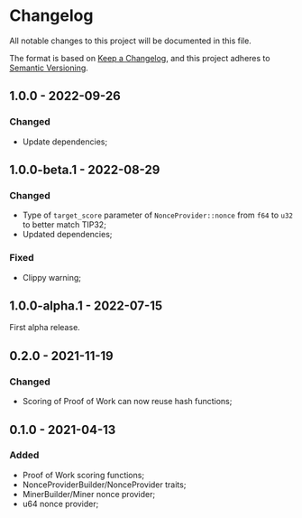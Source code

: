 # Changelog

All notable changes to this project will be documented in this file.

The format is based on [Keep a Changelog](https://keepachangelog.com/en/1.0.0/),
and this project adheres to [Semantic Versioning](https://semver.org/spec/v2.0.0.html).

<!-- ## Unreleased - YYYY-MM-DD

### Added

### Changed

### Deprecated

### Removed

### Fixed

### Security -->

## 1.0.0 - 2022-09-26

### Changed

- Update dependencies;

## 1.0.0-beta.1 - 2022-08-29

### Changed

- Type of `target_score` parameter of `NonceProvider::nonce` from `f64` to `u32` to better match TIP32;
- Updated dependencies;

### Fixed

- Clippy warning;

## 1.0.0-alpha.1 - 2022-07-15

First alpha release.

## 0.2.0 - 2021-11-19

### Changed

- Scoring of Proof of Work can now reuse hash functions;

## 0.1.0 - 2021-04-13

### Added

- Proof of Work scoring functions;
- NonceProviderBuilder/NonceProvider traits;
- MinerBuilder/Miner nonce provider;
- u64 nonce provider;
